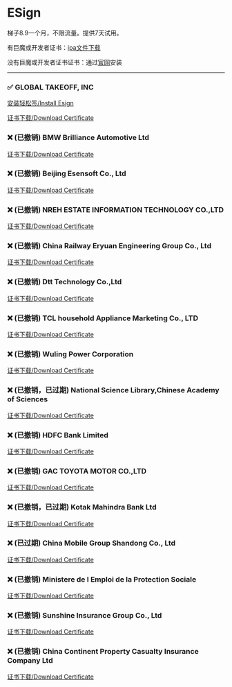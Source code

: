 # ESign

梯子8.9一个月，不限流量。提供7天试用。

有巨魔或开发者证书：[ipa文件下载](https://chatbrowser.oss-cn-beijing.aliyuncs.com/dist/Anony.ipa)

没有巨魔或开发者证书证书：通过[官网](https://manual.chatbrowser.top/sell/)安装

---

### ✅  GLOBAL TAKEOFF, INC
[安装轻松签/Install Esign](itms-services://?action=download-manifest&url=https://app-trick.github.io/iOS/plist/com.bgtfnvshgp.utthupta.plist)

[证书下载/Download Certificate](/iOS/cert/GLOBAL%20TAKEOFF%2C%20INC.zip)
### ❌ (已撤销) BMW Brilliance Automotive Ltd
[证书下载/Download Certificate](/iOS/cert/BMW%20Brilliance%20Automotive%20Ltd.zip)
### ❌ (已撤销) Beijing Esensoft Co., Ltd
[证书下载/Download Certificate](/iOS/cert/Beijing%20Esensoft%20Co.%2C%20Ltd.zip)
### ❌ (已撤销) NREH ESTATE INFORMATION TECHNOLOGY CO.,LTD
[证书下载/Download Certificate](/iOS/cert/NREH%20ESTATE%20INFORMATION%20TECHNOLOGY%20CO.%2CLTD.zip)
### ❌ (已撤销) China Railway Eryuan Engineering Group Co., Ltd
[证书下载/Download Certificate](/iOS/cert/China%20Railway%20Eryuan%20Engineering%20Group%20Co.%2C%20Ltd.zip)
### ❌ (已撤销) Dtt Technology Co.,Ltd
[证书下载/Download Certificate](/iOS/cert/Dtt%20Technology%20Co.%2CLtd.zip)
### ❌ (已撤销) TCL household Appliance Marketing Co., LTD
[证书下载/Download Certificate](/iOS/cert/TCL%20household%20Appliance%20Marketing%20Co.%2C%20LTD.zip)
### ❌ (已撤销) Wuling Power Corporation
[证书下载/Download Certificate](/iOS/cert/Wuling%20Power%20Corporation.zip)
### ❌ (已撤销，已过期) National Science Library,Chinese Academy  of Sciences
[证书下载/Download Certificate](/iOS/cert/National%20Science%20Library%2CChinese%20Academy%20%20of%20Sciences.zip)
### ❌ (已撤销) HDFC Bank Limited
[证书下载/Download Certificate](/iOS/cert/HDFC%20Bank%20Limited.zip)
### ❌ (已撤销) GAC TOYOTA MOTOR CO.,LTD
[证书下载/Download Certificate](/iOS/cert/GAC%20TOYOTA%20MOTOR%20CO.%2CLTD.zip)
### ❌ (已撤销，已过期) Kotak Mahindra Bank Ltd
[证书下载/Download Certificate](/iOS/cert/Kotak%20Mahindra%20Bank%20Ltd.zip)
### ❌ (已过期) China Mobile Group Shandong Co., Ltd
[证书下载/Download Certificate](/iOS/cert/China%20Mobile%20Group%20Shandong%20Co.%2C%20Ltd.zip)
### ❌ (已撤销) Ministere de I Emploi de la Protection Sociale
[证书下载/Download Certificate](/iOS/cert/Ministere%20de%20I%20Emploi%20de%20la%20Protection%20Sociale.zip)
### ❌ (已撤销) Sunshine Insurance Group Co., Ltd
[证书下载/Download Certificate](/iOS/cert/Sunshine%20Insurance%20Group%20Co.%2C%20Ltd.zip)
### ❌ (已撤销) China Continent Property   Casualty Insurance Company Ltd
[证书下载/Download Certificate](/iOS/cert/China%20Continent%20Property%20%20%20Casualty%20Insurance%20Company%20Ltd.zip)